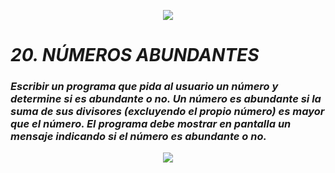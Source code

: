 <p align="center">
  <img src="https://github.com/emilianod98/PythonChallenges-LowLevel/blob/main/src/Learn-python.png">
</p>


# ***20. NÚMEROS ABUNDANTES***

### *Escribir un programa que pida al usuario un número y determine si es abundante o no. Un número es abundante si la suma de sus divisores (excluyendo el propio número) es mayor que el número. El programa debe mostrar en pantalla un mensaje indicando si el número es abundante o no.*

<p align="center">
  <img src="https://github.com/emilianod98/PythonChallenges-LowLevel/blob/main/src/monkey.png">
</p>